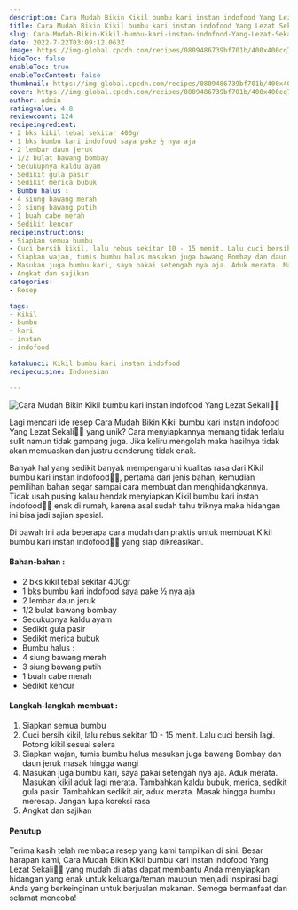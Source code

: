 ```yaml
---
description: Cara Mudah Bikin Kikil bumbu kari instan indofood Yang Lezat Sekali"
title: Cara Mudah Bikin Kikil bumbu kari instan indofood Yang Lezat Sekali
slug: Cara-Mudah-Bikin-Kikil-bumbu-kari-instan-indofood-Yang-Lezat-Sekali
date: 2022-7-22T03:09:12.063Z
image: https://img-global.cpcdn.com/recipes/0809486739bf701b/400x400cq70/photo.jpg
hideToc: false
enableToc: true
enableTocContent: false
thumbnail: https://img-global.cpcdn.com/recipes/0809486739bf701b/400x400cq70/photo.jpg
cover: https://img-global.cpcdn.com/recipes/0809486739bf701b/400x400cq70/photo.jpg
author: admin
ratingvalue: 4.8
reviewcount: 124
recipeingredient:
- 2 bks kikil tebal sekitar 400gr
- 1 bks bumbu kari indofood saya pake ½ nya aja
- 2 lembar daun jeruk
- 1/2 bulat bawang bombay
- Secukupnya kaldu ayam
- Sedikit gula pasir
- Sedikit merica bubuk
- Bumbu halus :
- 4 siung bawang merah
- 3 siung bawang putih
- 1 buah cabe merah
- Sedikit kencur
recipeinstructions:
- Siapkan semua bumbu
- Cuci bersih kikil, lalu rebus sekitar 10 - 15 menit. Lalu cuci bersih lagi. Potong kikil sesuai selera
- Siapkan wajan, tumis bumbu halus masukan juga bawang Bombay dan daun jeruk masak hingga wangi
- Masukan juga bumbu kari, saya pakai setengah nya aja. Aduk merata. Masukan kikil aduk lagi merata. Tambahkan kaldu bubuk, merica, sedikit gula pasir. Tambahkan sedikit air, aduk merata. Masak hingga bumbu meresap. Jangan lupa koreksi rasa
- Angkat dan sajikan
categories:
- Resep

tags:
- Kikil
- bumbu
- kari
- instan
- indofood

katakunci: Kikil bumbu kari instan indofood
recipecuisine: Indonesian

---
```


![Cara Mudah Bikin Kikil bumbu kari instan indofood Yang Lezat Sekali👩‍🍳](https://img-global.cpcdn.com/recipes/0809486739bf701b/400x400cq70/photo.jpg)

Lagi mencari ide resep Cara Mudah Bikin Kikil bumbu kari instan indofood Yang Lezat Sekali👩‍🍳 yang unik? Cara menyiapkannya memang tidak terlalu sulit namun tidak gampang juga. Jika keliru mengolah maka hasilnya tidak akan memuaskan dan justru cenderung tidak enak.

Banyak hal yang sedikit banyak mempengaruhi kualitas rasa dari Kikil bumbu kari instan indofood👩‍🍳, pertama dari jenis bahan, kemudian pemilihan bahan segar sampai cara membuat dan menghidangkannya. Tidak usah pusing kalau hendak menyiapkan Kikil bumbu kari instan indofood👩‍🍳 enak di rumah, karena asal sudah tahu triknya maka hidangan ini bisa jadi sajian spesial.

Di bawah ini ada beberapa cara mudah dan praktis untuk membuat Kikil bumbu kari instan indofood👩‍🍳 yang siap dikreasikan.

<!--inarticleads1-->

#### Bahan-bahan :

- 2 bks kikil tebal sekitar 400gr
- 1 bks bumbu kari indofood saya pake ½ nya aja
- 2 lembar daun jeruk
- 1/2 bulat bawang bombay
- Secukupnya kaldu ayam
- Sedikit gula pasir
- Sedikit merica bubuk
- Bumbu halus :
- 4 siung bawang merah
- 3 siung bawang putih
- 1 buah cabe merah
- Sedikit kencur

<!--inarticleads2-->

#### Langkah-langkah membuat :

1. Siapkan semua bumbu
1. Cuci bersih kikil, lalu rebus sekitar 10 - 15 menit. Lalu cuci bersih lagi. Potong kikil sesuai selera
1. Siapkan wajan, tumis bumbu halus masukan juga bawang Bombay dan daun jeruk masak hingga wangi
1. Masukan juga bumbu kari, saya pakai setengah nya aja. Aduk merata. Masukan kikil aduk lagi merata. Tambahkan kaldu bubuk, merica, sedikit gula pasir. Tambahkan sedikit air, aduk merata. Masak hingga bumbu meresap. Jangan lupa koreksi rasa
1. Angkat dan sajikan

#### Penutup

Terima kasih telah membaca resep yang kami tampilkan di sini. Besar harapan kami, Cara Mudah Bikin Kikil bumbu kari instan indofood Yang Lezat Sekali👩‍🍳 yang mudah di atas dapat membantu Anda menyiapkan hidangan yang enak untuk keluarga/teman maupun menjadi inspirasi bagi Anda yang berkeinginan untuk berjualan makanan. Semoga bermanfaat dan selamat mencoba!